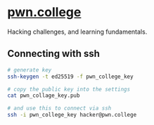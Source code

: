 # [pwn.college](https://pwn.college/)

Hacking challenges, and learning fundamentals.

## Connecting with ssh

```bash
# generate key
ssh-keygen -t ed25519 -f pwn_college_key

# copy the public key into the settings
cat pwn_collage_key.pub

# and use this to connect via ssh
ssh -i pwn_college_key hacker@pwn.college
```
